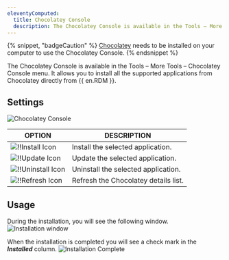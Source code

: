 ```yaml
---
eleventyComputed:
  title: Chocolatey Console
  description: The Chocolatey Console is available in the Tools – More Tools – Chocolatey Console menu. It allows you to install all the supported applications from Chocolatey directly from {{ en.RDM }}.
---
```

{% snippet, "badgeCaution" %}
[Chocolatey](https://chocolatey.org/) needs to be installed on your computer to use the Chocolatey Console.
{% endsnippet %}

The Chocolatey Console is available in the Tools – More Tools – Chocolatey Console menu. It allows you to install all the supported applications from Chocolatey directly from {{ en.RDM }}.

## Settings

![Chocolatey Console](https://cdnweb.devolutions.net/docs/docs_en_rdm_windows_clip10371.png)

| OPTION       | DESCRIPTION                          |
|--------------|--------------------------------------|
| ![!!Install Icon](https://cdnweb.devolutions.net/docs/docs_en_rdm_windows_clip10859.png) | Install the selected application.   |
| ![!!Update Icon](https://cdnweb.devolutions.net/docs/docs_en_rdm_windows_clip10860.png) | Update the selected application.     |
| ![!!Uninstall Icon](https://cdnweb.devolutions.net/docs/docs_en_rdm_windows_clip10861.png) | Uninstall the selected application.                                                                                                                     |
| ![!!Refresh Icon](https://cdnweb.devolutions.net/docs/docs_en_rdm_windows_clip10862.png) | Refresh the Chocolatey details list.|

## Usage

During the installation, you will see the following window.
![Installation window](https://cdnweb.devolutions.net/docs/docs_en_rdm_windows_clip10372.png)

When the installation is completed you will see a check mark in the ***Installed*** column.
![Installation Complete](https://cdnweb.devolutions.net/docs/docs_en_rdm_windows_clip10405.png)
